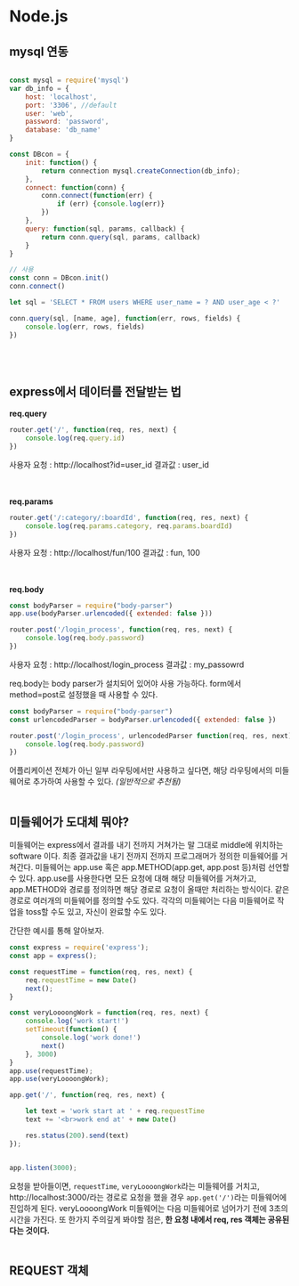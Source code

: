 # Node.js

## mysql 연동

```javascript

const mysql = require('mysql')
var db_info = {
	host: 'localhost',
	port: '3306', //default
	user: 'web',
	password: 'password',
	database: 'db_name'
}

const DBcon = {
	init: function() {
		return connection mysql.createConnection(db_info);
	},
	connect: function(conn) {
		conn.connect(function(err) {
			if (err) {console.log(err)}
		})
	},
	query: function(sql, params, callback) {
		return conn.query(sql, params, callback)
	}
}

// 사용
const conn = DBcon.init()
conn.connect()

let sql = 'SELECT * FROM users WHERE user_name = ? AND user_age < ?'

conn.query(sql, [name, age], function(err, rows, fields) {
	console.log(err, rows, fields)
})

```
<br><br>

## express에서 데이터를 전달받는 법

__req.query__

```javascript
router.get('/', function(req, res, next) {
	console.log(req.query.id)
})
```

사용자 요청 : http://localhost?id=user_id
결과값 : user_id

<br><br>
__req.params__

```js
router.get('/:category/:boardId', function(req, res, next) {
	console.log(req.params.category, req.params.boardId)
})
```

사용자 요청 : http://localhost/fun/100
결과값 : fun, 100

<br><br>
__req.body__

```js
const bodyParser = require("body-parser")
app.use(bodyParser.urlencoded({ extended: false }))

router.post('/login_process', function(req, res, next) {
	console.log(req.body.password)
})
```

사용자 요청 : http://localhost/login_process
결과값 : my_passowrd

req.body는 body parser가 설치되어 있어야 사용 가능하다. form에서 method=post로 설정했을 때 사용할 수 있다.

```js
const bodyParser = require("body-parser")
const urlencodedParser = bodyParser.urlencoded({ extended: false })

router.post('/login_process', urlencodedParser function(req, res, next) {
	console.log(req.body.password)
})
```

어플리케이션 전체가 아닌 일부 라우팅에서만 사용하고 싶다면, 해당 라우팅에서의 미들웨어로 추가하여 사용할 수 있다. _(일반적으로 추천됨)_
<br><br>

## 미들웨어가 도대체 뭐야?

미들웨어는 express에서 결과를 내기 전까지 거쳐가는 말 그대로 middle에 위치하는 software 이다. 최종 결과값을 내기 전까지 전까지 프로그래머가 정의한 미들웨어를 거쳐간다. 미들웨어는 app.use 혹은 app.METHOD(app.get, app.post 등)처럼 선언할 수 있다. app.use를 사용한다면 모든 요청에 대해 해당 미들웨어를 거쳐가고, app.METHOD와 경로를 정의하면 해당 경로로 요청이 올때만 처리하는 방식이다. 같은 경로로 여러개의 미들웨어를 정의할 수도 있다. 각각의 미들웨어는 다음 미들웨어로 작업을 toss할 수도 있고, 자신이 완료할 수도 있다.

간단한 예시를 통해 알아보자.

```js
const express = require('express');
const app = express();

const requestTime = function(req, res, next) {
	req.requestTime = new Date()
	next();
}

const veryLoooongWork = function(req, res, next) {
	console.log('work start!')
	setTimeout(function() {
		console.log('work done!')
		next()
	}, 3000)
}
app.use(requestTime);
app.use(veryLoooongWork);

app.get('/', function(req, res, next) {

	let text = 'work start at ' + req.requestTime
	text += '<br>work end at' + new Date()

	res.status(200).send(text)
});


app.listen(3000);
```

요청을 받아들이면, `requestTime`, `veryLoooongWork`라는 미들웨어를 거치고, http://localhost:3000/라는 경로로 요청을 했을 경우 `app.get('/')`라는 미들웨어에 진입하게 된다. veryLoooongWork 미들웨어는 다음 미들웨어로 넘어가기 전에 3초의 시간을 가진다. 또 한가지 주의깊게 봐야할 점은, __한 요청 내에서 req, res 객체는 공유된다는 것이다.__
<br><br>

## REQUEST 객체

